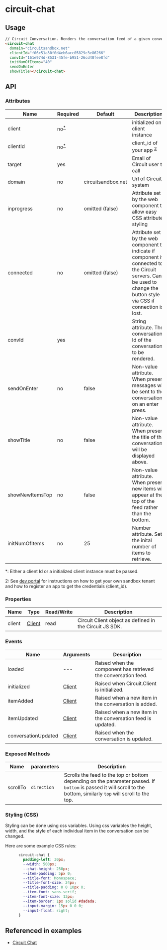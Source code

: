 # circuit-chat

## Usage

```html
// Circuit Conversation. Renders the conversation feed of a given conversation Id.
<circuit-chat
  domain="circuitsandbox.net"
  clientId="f06c51a30f0d4eb6acc05829c3e86266"
  convId="161e974d-8531-45fe-b951-26cd40fee8fd"
  initNumOfItems="40"
  sendOnEnter
  showTitle></circuit-chat>
```

## API

### Attributes

| Name        | Required | Default            | Description
| ---         | ---      | ---                | ---
| client   | no<sup>[*](#myfootnote1)</sup>     |                    | initialized on client instance
| clientId    | no<sup>[*](#myfootnote1)</sup>      |                    | client_id of your app <sup>[2](#myfootnote1)</sup>
| target      | yes      |                    | Email of Circuit user to call
| domain      | no       | circuitsandbox.<span></span>net | Url of Circuit system
| inprogress  | no       | omitted (false)    | Attribute set by the web component to allow easy CSS attribute styling
| connected   | no       | omitted (false)    | Attribute set by the web component to indicate if component if connected to the Circuit servers. Can be used to change the button style via CSS if connection is lost.
| convId       | yes       |     | String attribute. The conversation Id of the conversation to be rendered.
| sendOnEnter       | no       |   false  | Non-value attribute. When present messages will be sent to the conversations on an enter press.
| showTitle       | no       |   false  | Non-value attribute. When present the title of the conversation will be displayed above.
| showNewItemsTop       | no       |   false  | Non-value attribute. When present new items will appear at the top of the feed rather than the bottom.
| initNumOfItems       | no       |   25  | Number attribute. Sets the inital number of items to retrieve.

<a name="myfootnote1">*</a>: Either a client Id or a initialized client instance must be passed.

<a name="myfootnote2">2</a>: See [dev portal](https://circuit.github.io) for instructions on how to get your own sandbox tenant and how to register an app to get the credentials (client_id).



### Properties

| Name        |  Type            |  Read/Write      | Description
| ---         |  ---             |  ---             | ---
| client        | [Client](https://circuitsandbox.net/sdk/classes/Client.html) | read | Circuit Client object as defined in the Circuit JS SDK.


### Events

| Name        |  Arguments          | Description
| ---         |  ---                | ---
| loaded  |  ---                | Raised when the component has retrieved the conversation feed.
| initialized  |  [Client](https://circuitsandbox.net/sdk/classes/Client.html)                   | Raised when Circuit.Client is initialized.
| itemAdded  |  [Client](https://circuitsandbox.net/sdk/classes/Item.html)                | Raised when a new item in the conversation is added.
| itemUpdated  |  [Client](https://circuitsandbox.net/sdk/classes/Item.html)                | Raised when a new item in the conversation feed is updated.
| conversationUpdated  |  [Client](https://circuitsandbox.net/sdk/classes/Conversation.html)                | Raised when the conversation is updated.

### Exposed Methods
| Name        |  parameters          | Description
| ---         |  ---                | ---
| scrollTo  |      `direction`            | Scrolls the feed to the top or bottom depending on the parameter passed. If `bottom` is passed it will scroll to the bottom, similarly `top` will scroll to the top.

### Styling (CSS)

Styling can be done using css variables. Using css variables the height, width, and the style of each individual item in the conversation can be changed.

Here are some example CSS rules:
```css
      circuit-chat {
        padding-left: 30px;
        --width: 500px;
        --chat-height: 250px;
        --item-padding: 5px 0;
        --title-font: Monospace;
        --title-font-size: 24px;
        --title-padding: 0 0 10px 0;
        --item-font: sans-serif;
        --item-font-size: 13px;
        --item-border: 1px solid #dadada;
        --input-margin: 15px 0 0 0;
        --input-float: right;
      }
```


## Referenced in examples

* [Circuit Chat](../examples/chat.html)